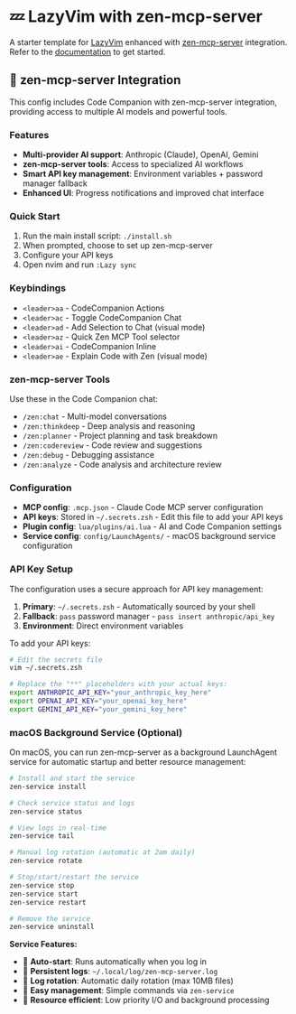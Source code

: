 # 💤 LazyVim with zen-mcp-server

A starter template for [LazyVim](https://github.com/LazyVim/LazyVim) enhanced with [zen-mcp-server](https://github.com/BeehiveInnovations/zen-mcp-server) integration.
Refer to the [documentation](https://lazyvim.github.io/installation) to get started.

## 🚀 zen-mcp-server Integration

This config includes Code Companion with zen-mcp-server integration, providing access to multiple AI models and powerful tools.

### Features

- **Multi-provider AI support**: Anthropic (Claude), OpenAI, Gemini
- **zen-mcp-server tools**: Access to specialized AI workflows
- **Smart API key management**: Environment variables + password manager fallback
- **Enhanced UI**: Progress notifications and improved chat interface

### Quick Start

1. Run the main install script: `./install.sh`
2. When prompted, choose to set up zen-mcp-server
3. Configure your API keys
4. Open nvim and run `:Lazy sync`

### Keybindings

- `<leader>aa` - CodeCompanion Actions
- `<leader>ac` - Toggle CodeCompanion Chat
- `<leader>ad` - Add Selection to Chat (visual mode)
- `<leader>az` - Quick Zen MCP Tool selector
- `<leader>ai` - CodeCompanion Inline
- `<leader>ae` - Explain Code with Zen (visual mode)

### zen-mcp-server Tools

Use these in the Code Companion chat:

- `/zen:chat` - Multi-model conversations
- `/zen:thinkdeep` - Deep analysis and reasoning  
- `/zen:planner` - Project planning and task breakdown
- `/zen:codereview` - Code review and suggestions
- `/zen:debug` - Debugging assistance
- `/zen:analyze` - Code analysis and architecture review

### Configuration

- **MCP config**: `.mcp.json` - Claude Code MCP server configuration
- **API keys**: Stored in `~/.secrets.zsh` - Edit this file to add your API keys
- **Plugin config**: `lua/plugins/ai.lua` - AI and Code Companion settings
- **Service config**: `config/LaunchAgents/` - macOS background service configuration

### API Key Setup

The configuration uses a secure approach for API key management:

1. **Primary**: `~/.secrets.zsh` - Automatically sourced by your shell
2. **Fallback**: `pass` password manager - `pass insert anthropic/api_key`
3. **Environment**: Direct environment variables

To add your API keys:
```bash
# Edit the secrets file
vim ~/.secrets.zsh

# Replace the "**" placeholders with your actual keys:
export ANTHROPIC_API_KEY="your_anthropic_key_here"
export OPENAI_API_KEY="your_openai_key_here"
export GEMINI_API_KEY="your_gemini_key_here"
```

### macOS Background Service (Optional)

On macOS, you can run zen-mcp-server as a background LaunchAgent service for automatic startup and better resource management:

```bash
# Install and start the service
zen-service install

# Check service status and logs
zen-service status

# View logs in real-time
zen-service tail

# Manual log rotation (automatic at 2am daily)
zen-service rotate

# Stop/start/restart the service
zen-service stop
zen-service start
zen-service restart

# Remove the service
zen-service uninstall
```

**Service Features:**
- 🚀 **Auto-start**: Runs automatically when you log in
- 📝 **Persistent logs**: `~/.local/log/zen-mcp-server.log`
- 🔄 **Log rotation**: Automatic daily rotation (max 10MB files)
- 🔧 **Easy management**: Simple commands via `zen-service`
- 💾 **Resource efficient**: Low priority I/O and background processing
